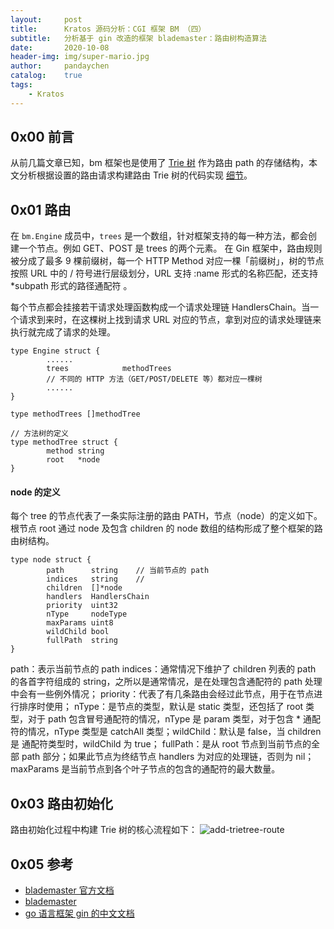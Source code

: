 ```yaml
---
layout:     post
title:      Kratos 源码分析：CGI 框架 BM （四）
subtitle:   分析基于 gin 改造的框架 blademaster：路由树构造算法
date:       2020-10-08
header-img: img/super-mario.jpg
author:     pandaychen
catalog:    true
tags:
    - Kratos
---
```



##  0x00    前言
从前几篇文章已知，bm 框架也是使用了 [Trie 树](https://zh.wikipedia.org/wiki/Trie) 作为路由 path 的存储结构，本文分析根据设置的路由请求构建路由 Trie 树的代码实现 [细节](https://github.com/go-kratos/kratos/blob/master/pkg/net/http/blademaster/tree.go)。


##	0x01	路由
在 `bm.Engine` 成员中，`trees` 是一个数组，针对框架支持的每一种方法，都会创建一个节点。例如 GET、POST 是 trees 的两个元素。
在 Gin 框架中，路由规则被分成了最多 9 棵前缀树，每一个 HTTP Method 对应一棵「前缀树」，树的节点按照 URL 中的 / 符号进行层级划分，URL 支持 :name 形式的名称匹配，还支持 *subpath 形式的路径通配符 。

每个节点都会挂接若干请求处理函数构成一个请求处理链 HandlersChain。当一个请求到来时，在这棵树上找到请求 URL 对应的节点，拿到对应的请求处理链来执行就完成了请求的处理。

```golang
type Engine struct {
		......
		trees            methodTrees
		// 不同的 HTTP 方法（GET/POST/DELETE 等）都对应一棵树
		......
}

type methodTrees []methodTree

// 方法树的定义
type methodTree struct {
        method string
        root   *node
}
```

####	node 的定义
每个 tree 的节点代表了一条实际注册的路由 PATH，节点（node）的定义如下。根节点 root 通过 node 及包含 children 的 node 数组的结构形成了整个框架的路由树结构。
```golang
type node struct {
        path      string	// 当前节点的 path
        indices   string	//
        children  []*node
        handlers  HandlersChain
        priority  uint32
        nType     nodeType
        maxParams uint8
        wildChild bool
        fullPath  string
}
```

path：表示当前节点的 path
indices：通常情况下维护了 children 列表的 path 的各首字符组成的 string，之所以是通常情况，是在处理包含通配符的 path 处理中会有一些例外情况；
priority：代表了有几条路由会经过此节点，用于在节点进行排序时使用；
nType：是节点的类型，默认是 static 类型，还包括了 root 类型，对于 path 包含冒号通配符的情况，nType 是 param 类型，对于包含 * 通配符的情况，nType 类型是 catchAll 类型；wildChild：默认是 false，当 children 是 通配符类型时，wildChild 为 true；
fullPath：是从 root 节点到当前节点的全部 path 部分；如果此节点为终结节点 handlers 为对应的处理链，否则为 nil；maxParams 是当前节点到各个叶子节点的包含的通配符的最大数量。




##	0x03	路由初始化
路由初始化过程中构建 Trie 树的核心流程如下：
![add-trietree-route](https://raw.githubusercontent.com/pandaychen/pandaychen.github.io/master/blog_img/gin-trietree-add-route.png)


##  0x05    参考
-   [blademaster 官方文档](https://github.com/go-kratos/kratos/blob/master/doc/wiki-cn/blademaster.md)
-   [blademaster](https://github.com/go-kratos/kratos/blob/master/doc/wiki-cn/blademaster-mid.md)
-   [go 语言框架 gin 的中文文档](https://github.com/skyhee/gin-doc-cn)
